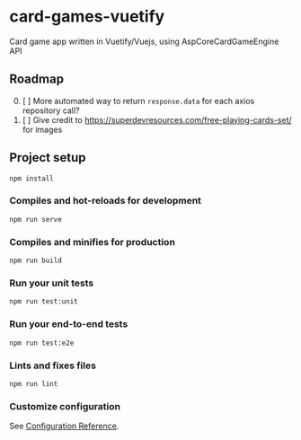 # card-games-vuetify

Card game app written in Vuetify/Vuejs, using AspCoreCardGameEngine API

## Roadmap

0. [ ] More automated way to return `response.data` for each axios repository call?
1. [ ] Give credit to https://superdevresources.com/free-playing-cards-set/ for images

## Project setup

```
npm install
```

### Compiles and hot-reloads for development

```
npm run serve
```

### Compiles and minifies for production

```
npm run build
```

### Run your unit tests

```
npm run test:unit
```

### Run your end-to-end tests

```
npm run test:e2e
```

### Lints and fixes files

```
npm run lint
```

### Customize configuration

See [Configuration Reference](https://cli.vuejs.org/config/).
